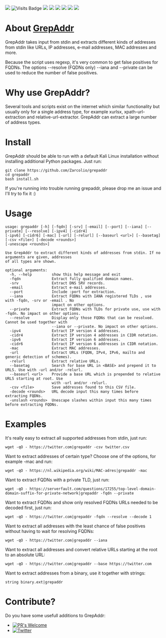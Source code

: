 ![](https://img.shields.io/github/license/Zarcolio/grepaddr) ![Visits Badge](https://badges.pufler.dev/visits/puf17640/git-badges) ![](https://img.shields.io/github/stars/Zarcolio/grepaddr) ![](https://img.shields.io/github/forks/Zarcolio/grepaddr) ![](https://img.shields.io/github/issues/Zarcolio/grepaddr) ![](https://img.shields.io/github/issues-closed-raw/Zarcolio/grepaddr) ![](https://img.shields.io/github/issues-pr/Zarcolio/grepaddr) ![](https://img.shields.io/github/issues-pr-closed-raw/Zarcolio/grepaddr)

# About [GrepAddr](https://github.com/Zarcolio/grepaddr) 
GrepAddr takes input from stdin and extracts different kinds of addresses from stdin like URLs, IP addresses, e-mail addresses, MAC addresses and more.

Because the script uses regexp, it's very common to get false positives for FQDNs.
The options --resolve (FQDNs only) --iana and --private can be used to reduce the number of false positives.

# Why use GrepAddr?
Several tools and scripts exist on the internet which similar functionality but usually only for a single address type, for example xurlsx, xpath-url-extraction and relative-url-extractor. GrepAddr can extract a large number of address types.

# Install
GrepAddr should be able to run with a default Kali Linux installation without installing additional Python packages. 
Just run:
```
git clone https://github.com/Zarcolio/grepaddr
cd grepaddr
bash install.sh
```
If you're running into trouble running grepaddr, please drop me an issue and I'll try to fix it :)

# Usage
```
usage: grepaddr [-h] [-fqdn] [-srv] [-email] [--port] [--iana] [--private] [--resolve] [-ipv4] [-cidr4]
[-ipv6] [-cidr6] [-mac] [-url] [-relurl] [--baseurl <url>] [--basetag] [-csv <file>] [-decode <rounds>] 
[-unescape <rounds>]

Use GrepAddr to extract different kinds of addresses from stdin. If no arguments are given, addresses
of all types are shown.

optional arguments:
  -h, --help         show this help message and exit
  -fqdn              Extract fully qualified domain names.
  -srv               Extract DNS SRV records.
  -email             Extract e-mail addresses.
  --port             Include :port for extraction.
  --iana             Extract FQDNs with IANA registered TLDs , use with -fqdn, -srv or -email . No
                     impact on other options.
  --private          Extract FQDNs with TLDs for private use, use with -fqdn. No impact on other options.
  --resolve          Display only those FQDNs that can be resolved. Cannot be used together with
                     --iana or --private. No impact on other options.
  -ipv4              Extract IP version 4 addresses.
  -cidr4             Extract IP version 4 addresses in CIDR notation.
  -ipv6              Extract IP version 6 addresses.
  -cidr6             Extract IP version 6 addresses in CIDR notation.
  -mac               Extract MAC addresses.
  -url               Extract URLs (FQDN, IPv4, IPv6, mailto and generic detection of schemes).
  -relurl            Extract relative URLs.
  --basetag          Search for base URL in <BASE> and prepend it to URLS. Use with -url and/or -relurl.
  --baseurl <url>    Provide a base URL which is prepended to relative URLS starting at root. Use
                     with -url and/or -relurl.
  -csv <file>        Save addresses found to this CSV file.
  -decode <rounds>   URL decode input this many times before extracting FQDNs.
  -unslash <rounds>  Unescape slashes within input this many times before extracting FQDNs.
```
# Examples
It's really easy to extract all supported addresses from stdin, just run:
```
wget -qO - https://twitter.com|grepaddr -csv twitter.csv
```
Want to extract addresses of certain type? Choose one of the options, for example -mac and run:
```
wget -qO - https://nl.wikipedia.org/wiki/MAC-adres|grepaddr -mac
```
Want to extract FQDNs with a private TLD, just run:
```
wget -qO - https://serverfault.com/questions/17255/top-level-domain-domain-suffix-for-private-network|grepaddr -fqdn --private
```
Want to extract FQDNs and show only resolved FQDNs URLs needed to be decoded first, just run:
```
wget -qO - https://twitter.com|grepaddr -fqdn --resolve --decode 1
```
Want to extract all addresses with the least chance of false positives without having to wait for resolving FQDNs:
```
wget -qO - https://twitter.com|grepaddr --iana
```
Want to extract all addresses and convert relative URLs starting at the root to an absolute URL:
```
wget -qO - https://twitter.com|grepaddr --base https://twitter.com
```
Want to extract addresses from a binary, use it together with strings:
```
string binary.ext|grepaddr
```

# Contribute?
Do you have some usefull additions to GrepAddr:

* [![PR's Welcome](https://img.shields.io/badge/PRs-welcome-brightgreen.svg?style=flat)](https://github.com/Zarcolio/grepaddr/pulls) 
* [![Twitter](https://img.shields.io/twitter/url/https/twitter.com/zarcolio.svg?style=social&label=Contact%20me)](https://twitter.com/zarcolio)
